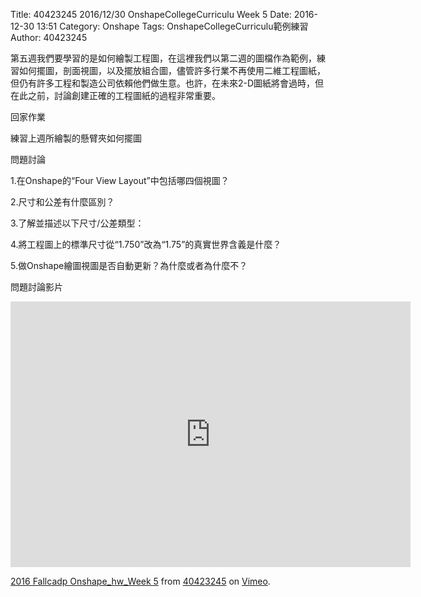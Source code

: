 Title: 40423245 2016/12/30 OnshapeCollegeCurriculu Week 5
Date: 2016-12-30 13:51
Category: Onshape
Tags: OnshapeCollegeCurriculu範例練習
Author: 40423245

第五週我們要學習的是如何繪製工程圖，在這裡我們以第二週的圖檔作為範例，練習如何擺圖，剖面視圖，以及擺放組合圖，儘管許多行業不再使用二維工程圖紙，但仍有許多工程和製造公司依賴他們做生意。也許，在未來2-D圖紙將會過時，但在此之前，討論創建正確的工程圖紙的過程非常重要。

回家作業

練習上週所繪製的懸臂夾如何擺圖

問題討論

1.在Onshape的“Four View Layout”中包括哪四個視圖？

2.尺寸和公差有什麼區別？

3.了解並描述以下尺寸/公差類型：

4.將工程圖上的標準尺寸從“1.750”改為“1.75”的真實世界含義是什麼？

5.做Onshape繪圖視圖是否自動更新？為什麼或者為什麼不？

問題討論影片

<iframe src="https://player.vimeo.com/video/198467916" width="640" height="425" frameborder="0" webkitallowfullscreen mozallowfullscreen allowfullscreen></iframe>
<p><a href="https://vimeo.com/198467916">2016 Fallcadp Onshape_hw_Week 5</a> from <a href="https://vimeo.com/user47996237">40423245</a> on <a href="https://vimeo.com">Vimeo</a>.</p>








